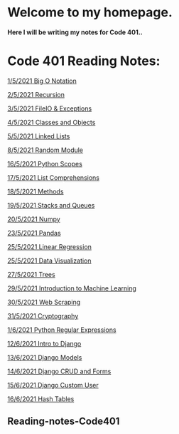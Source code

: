 # Welcome to my homepage.

**Here I will be writing my notes for Code 401..**

# Code 401 Reading Notes:
<!-- LIVE URL:
https://yahyaomari.github.io/Code401-AdvancedSoftwareDevelopment/ -->
[1/5/2021 Big O Notation ](Read01.md)

[2/5/2021 Recursion](Read02.md)

[3/5/2021 FileIO & Exceptions](Read03.md)

[4/5/2021 Classes and Objects](Read04.md)

[5/5/2021 Linked Lists](Read05.md)

[8/5/2021 Random Module](Read06.md)

[16/5/2021 Python Scopes](Read07.md)

[17/5/2021 List Comprehensions](Read08.md)

[18/5/2021 Methods](Read09.md)

[19/5/2021 Stacks and Queues](Read10.md)

[20/5/2021 Numpy](Read11.md)

[23/5/2021 Pandas](Read12.md)

[25/5/2021 Linear Regression](Read13.md)

[25/5/2021 Data Visualization](Read14.md)

[27/5/2021 Trees](Read15.md)

[29/5/2021 Introduction to Machine Learning](Read16.md)

[30/5/2021 Web Scraping](Read17.md)

[31/5/2021 Cryptography](Read18.md)

[1/6/2021 Python Regular Expressions](Read19.md)

[12/6/2021 Intro to Django](Read20.md)

[13/6/2021 Django Models](Read21.md)

[14/6/2021 Django CRUD and Forms](Read22.md)

[15/6/2021 Django Custom User](Read23.md)

[16/6/2021 Hash Tables](Read24.md)

[](Read15.md)

[](Read15.md)


## Reading-notes-Code401
